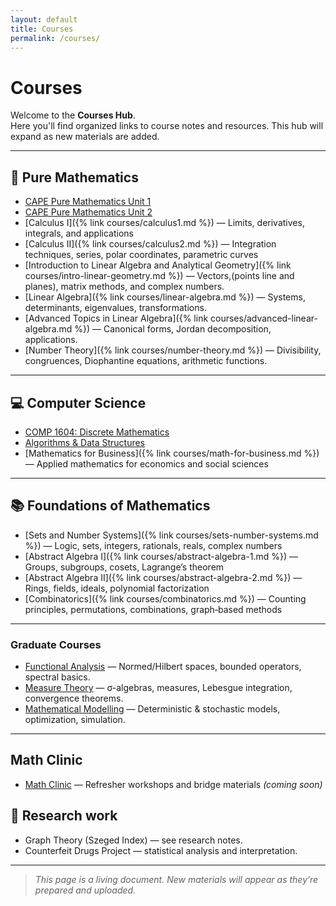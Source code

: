 ```yaml
---
layout: default
title: Courses
permalink: /courses/
---
```


# Courses

Welcome to the **Courses Hub**.  
Here you'll find organized links to course notes and resources. This hub will expand as new materials are added.

---

## 🔷 Pure Mathematics

- [CAPE Pure Mathematics Unit 1](/courses/)  
- [CAPE Pure Mathematics Unit 2](/courses/)  
- [Calculus I]({% link courses/calculus1.md %}) — Limits, derivatives, integrals, and applications  
- [Calculus II]({% link courses/calculus2.md %}) — Integration techniques, series, polar coordinates, parametric curves  
- [Introduction to Linear Algebra and Analytical Geometry]({% link courses/intro-linear-geometry.md %}) — Vectors,(points line and planes),  matrix methods, and complex numbers. 
- [Linear Algebra]({% link courses/linear-algebra.md %}) — Systems, determinants, eigenvalues, transformations.  
- [Advanced Topics in Linear Algebra]({% link courses/advanced-linear-algebra.md %}) — Canonical forms, Jordan decomposition, applications. 
- [Number Theory]({% link courses/number-theory.md %}) — Divisibility, congruences, Diophantine equations, arithmetic functions.

---

## 💻 Computer Science

- [COMP 1604: Discrete Mathematics](/courses/)  
- [Algorithms & Data Structures](/courses/)  
- [Mathematics for Business]({% link courses/math-for-business.md %}) — Applied mathematics for economics and social sciences

---

## 📚 Foundations of Mathematics

- [Sets and Number Systems]({% link courses/sets-number-systems.md %}) — Logic, sets, integers, rationals, reals, complex numbers  
- [Abstract Algebra I]({% link courses/abstract-algebra-1.md %}) — Groups, subgroups, cosets, Lagrange’s theorem  
- [Abstract Algebra II]({% link courses/abstract-algebra-2.md %}) — Rings, fields, ideals, polynomial factorization  
- [Combinatorics]({% link courses/combinatorics.md %}) — Counting principles, permutations, combinations, graph‑based methods

---

### Graduate Courses

- <a href="{{ '/courses/graduate/functional-analysis/' | relative_url }}">Functional Analysis</a> — Normed/Hilbert spaces, bounded operators, spectral basics.
- <a href="{{ '/courses/graduate/measure-theory/' | relative_url }}">Measure Theory</a> — σ-algebras, measures, Lebesgue integration, convergence theorems.
- <a href="{{ '/courses/graduate/mathematical-modelling/' | relative_url }}">Mathematical Modelling</a> — Deterministic & stochastic models, optimization, simulation.



---



## Math Clinic

- [Math Clinic](/courses/math-clinic/) — Refresher workshops and bridge materials *(coming soon)*

## 🧪 Research work 

- Graph Theory (Szeged Index) — see research notes.  
- Counterfeit Drugs Project — statistical analysis and interpretation.

---

> *This page is a living document. New materials will appear as they’re prepared and uploaded.*
